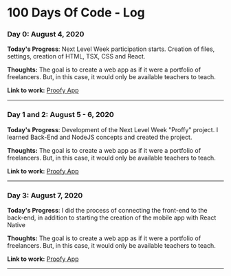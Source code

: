 # 100 Days Of Code - Log

### Day 0: August 4, 2020

**Today's Progress**: Next Level Week participation starts. Creation of files, settings, creation of HTML, TSX, CSS and React.

**Thoughts:** The goal is to create a web app as if it were a portfolio of freelancers. But, in this case, it would only be available teachers to teach.

**Link to work:** [Proofy App](https://github.com/GersonRocha9/proffy)

___________________________________________________________________________

### Day 1 and 2: August 5 - 6, 2020

**Today's Progress**: Development of the Next Level Week "Proffy" project. I learned Back-End and NodeJS concepts and created the project.

**Thoughts:** The goal is to create a web app as if it were a portfolio of freelancers. But, in this case, it would only be available teachers to teach.

**Link to work:** [Proofy App](https://github.com/GersonRocha9/proffy)

___________________________________________________________________________

### Day 3: August 7, 2020

**Today's Progress**: I did the process of connecting the front-end to the back-end, in addition to starting the creation of the mobile app with React Native

**Thoughts:** The goal is to create a web app as if it were a portfolio of freelancers. But, in this case, it would only be available teachers to teach.

**Link to work:** [Proofy App](https://github.com/GersonRocha9/proffy)

___________________________________________________________________________
